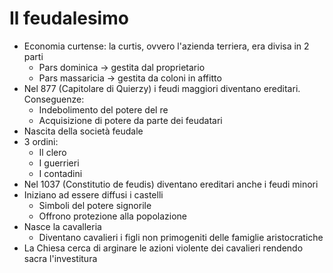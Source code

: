 # Il feudalesimo

- Economia curtense: la curtis, ovvero l'azienda terriera, era divisa in 2 parti
	- Pars dominica → gestita dal proprietario
	- Pars massaricia → gestita da coloni in affitto
- Nel 877 (Capitolare di Quierzy) i feudi maggiori diventano ereditari. Conseguenze:
	- Indebolimento del potere del re
	- Acquisizione di potere da parte dei feudatari
- Nascita della società feudale
- 3 ordini:
	- Il clero
	- I guerrieri
	- I contadini
- Nel 1037 (Constitutio de feudis) diventano ereditari anche i feudi minori
- Iniziano ad essere diffusi i castelli
	- Simboli del potere signorile
	- Offrono protezione alla popolazione
- Nasce la cavalleria
	- Diventano cavalieri i figli non primogeniti delle famiglie aristocratiche
- La Chiesa cerca di arginare le azioni violente dei cavalieri rendendo sacra l'investitura